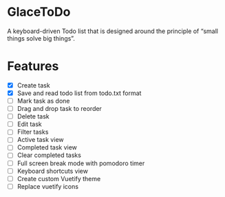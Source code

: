 # GlaceToDo

A keyboard-driven Todo list that is designed around the principle of “small things solve big things”.

# Features

- [x] Create task
- [x] Save and read todo list from todo.txt format 
- [ ] Mark task as done 
- [ ] Drag and drop task to reorder
- [ ] Delete task
- [ ] Edit task
- [ ] Filter tasks
- [ ] Active task view
- [ ] Completed task view
- [ ] Clear completed tasks
- [ ] Full screen break mode with pomodoro timer
- [ ] Keyboard shortcuts view
- [ ] Create custom Vuetify theme
- [ ] Replace vuetify icons 